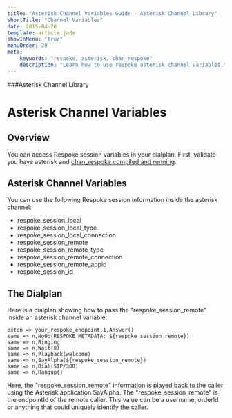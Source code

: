 ```yaml
---
title: "Asterisk Channel Variables Guide - Asterisk Channel Library"
shortTitle: "Channel Variables"
date: 2015-04-20
template: article.jade
showInMenu: "true"
menuOrder: 20
meta:
    keywords: "respoke, asterisk, chan_respoke"
    description: "Learn how to use respoke asterisk channel variables."
---
```


###Asterisk Channel Library
# Asterisk Channel Variables 

## Overview

You can access Respoke session variables in your dialplan. First, validate you have asterisk and [chan_respoke compiled and running](/client/asterisk/getting-started.html).

## Asterisk Channel Variables

You can use the following Respoke session information inside the asterisk channel:

- respoke_session_local
- respoke_session_local_type
- respoke_session_local_connection
- respoke_session_remote
- respoke_session_remote_type
- respoke_session_remote_connection
- respoke_session_remote_appid
- respoke_session_id

## The Dialplan

Here is a dialplan showing how to pass the "respoke_session_remote" inside an asterisk channel variable:

    exten => your_respoke_endpoint,1,Answer()
    same => n,NoOp(RESPOKE METADATA: ${respoke_session_remote})
    same => n,Ringing
    same => n,Wait(8)
    same => n,Playback(welcome)
    same => n,SayAlpha(${respoke_session_remote})
    same => n,Dial(SIP/300)
    same => n,Hangup()
    
Here, the "respoke_session_remote" information is played back to the caller using the Asterisk application SayAlpha. The "respoke_session_remote" is the endpointId of the remote caller. This value can be a username, orderId or anything that could uniquely identify the caller.